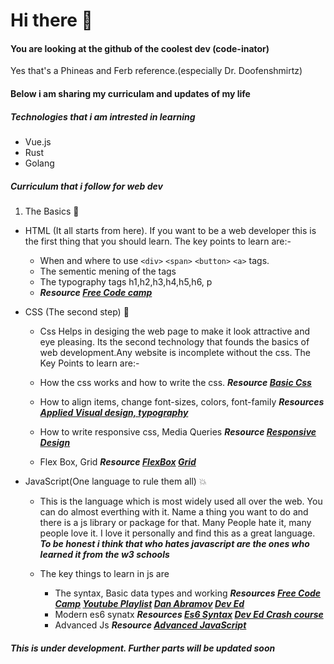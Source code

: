 # Hi there :wave:

#### You are looking at the github of the coolest dev (code-inator) 

Yes that's a Phineas and Ferb reference.(especially Dr. Doofenshmirtz)

#### Below i am sharing my curriculam and updates of my life

##### Technologies that i am intrested in learning

- Vue.js
- Rust
- Golang

##### Curriculum  that i follow for web dev

1. The Basics :pencil:
  - HTML (It all starts from here). If you want to be a web developer this is the first thing that you should learn.
    The key points to learn are:- 
    - When and where to use `<div>` `<span>` `<button>` `<a>` tags.
    - The sementic mening of the tags
    - The typography tags h1,h2,h3,h4,h5,h6, p
    - ***Resource [Free Code camp](https://www.freecodecamp.org/learn/responsive-web-design/basic-html-and-html5/)***

  - CSS (The second step) :lipstick:
    - Css Helps in desiging the web page to make it look attractive and eye pleasing. Its the second technology that founds the basics of web development.Any website is incomplete without the css.
    The Key Points to learn are:-
    - How the css works and how to write the css. ***Resource [Basic Css](https://www.freecodecamp.org/learn/responsive-web-design/basic-css/)***
    - How to align items, change font-sizes, colors, font-family ***Resources [Applied Visual design, typography](https://www.freecodecamp.org/learn/responsive-web-design/applied-visual-design/)***
    
    - How to write responsive css, Media Queries ***Resource [Responsive Design](https://www.freecodecamp.org/learn/responsive-web-design/responsive-web-design-principles/)***
    - Flex Box, Grid ***Resource [FlexBox](https://www.freecodecamp.org/learn/responsive-web-design/css-flexbox/) [Grid](https://www.freecodecamp.org/learn/responsive-web-design/css-grid/)***
    
 - JavaScript(One language to rule them all) :boom:
      - This is the language which is most widely used all over the web. You can do almost everthing with it. Name a thing you want to do and there is a js library or package for that. Many People hate it, many people love it. I love it personally and find this as a great language. ***To be honest i think that who hates javascript are the ones who learned it from the w3 schools***
 
      - The key things to learn in js are
        * The syntax, Basic data types and working ***Resources [Free Code Camp](https://www.freecodecamp.org/learn/javascript-algorithms-and-data-structures/basic-javascript/) [Youtube Playlist](https://www.youtube.com/watch?v=PkZNo7MFNFg&list=PLWKjhJtqVAbleDe3_ZA8h3AO2rXar-q2V) [Dan Abramov](justjavascript.com) [Dev Ed](https://www.youtube.com/watch?v=2nZiB1JItbY&list=PLDyQo7g0_nsX8_gZAB8KD1lL4j4halQBJ)***
        * Modern es6 synatx ***Resources [Es6 Syntax](https://www.youtube.com/watch?v=2LeqilIw-28&list=PLillGF-RfqbZ7s3t6ZInY3NjEOOX7hsBv) [Dev Ed Crash course](https://www.youtube.com/watch?v=WZQc7RUAg18)***
        * Advanced Js ***Resource [Advanced JavaScript](https://javascript.info)***
        
 ##### This is under development. Further parts will be updated soon
    
    
